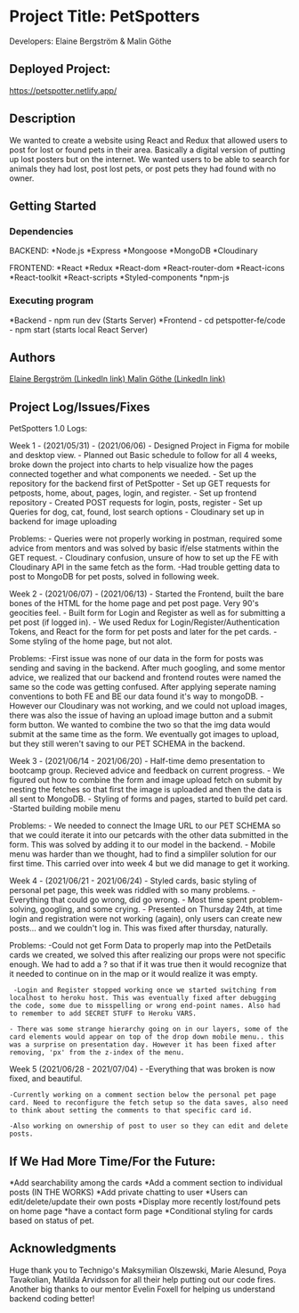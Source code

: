 # Project Title: PetSpotters
Developers: Elaine Bergström & Malin Göthe

## Deployed Project:

https://petspotter.netlify.app/

## Description

 We wanted to create a website using React and Redux that allowed users to post for lost or found pets in their area. Basically a digital version of putting up lost posters but on the internet. We wanted users to be able to search for animals they had lost, post lost pets, or post pets they had found with no owner.

## Getting Started

### Dependencies
BACKEND:
*Node.js 
*Express
*Mongoose
*MongoDB
*Cloudinary

FRONTEND:
*React
*Redux
*React-dom
*React-router-dom
*React-icons
*React-toolkit
*React-scripts
*Styled-components
*npm-js


### Executing program

*Backend - npm run dev (Starts Server)
*Frontend - cd petspotter-fe/code
          - npm start (starts local React Server)


## Authors

<a href="https://www.linkedin.com/in/elaine-bergstr%C3%B6m-a204934b/" >
Elaine Bergström (LinkedIn link)
</a>

<a href="https://www.linkedin.com/in/malin-g%C3%B6the-442718103/" >
Malin Göthe (LinkedIn link)
</a>

## Project Log/Issues/Fixes
PetSpotters 1.0 Logs:

Week 1 - (2021/05/31) - (2021/06/06)
    - Designed Project in Figma for mobile and desktop view.
    - Planned out Basic schedule to follow for all 4 weeks, broke down the project into charts to help
      visualize how the pages connected together and what components we needed. 
    - Set up the repository for the backend first of PetSpotter
    - Set up GET requests for petposts, home, about, pages, login, and register.
    - Set up frontend repository 
    - Created POST requests for login, posts, register
    - Set up Queries for dog, cat, found, lost search options
    - Cloudinary set up in backend for image uploading

Problems: 
    - Queries were not properly working in postman, required some advice from mentors and was solved by 
      basic if/else statments within the GET request.
    - Cloudinary confusion, unsure of how to set up the FE with Cloudinary API in the same fetch as the form.
    -Had trouble getting data to post to MongoDB for pet posts, solved in following week.

Week 2 - (2021/06/07) - (2021/06/13)
    - Started the Frontend, built the bare bones of the HTML for the home page and pet post page. Very
      90's geocities feel.
    - Built form for Login and Register as well as for submitting a pet post (if logged in).
    - We used Redux for Login/Register/Authentication Tokens, and React for the form for pet posts and    later for the pet cards.
    - Some styling of the home page, but not alot. 

Problems: 
    -First issue was none of our data in the form for posts was sending and saving in the backend. After much googling, and some mentor advice, we realized that our backend and frontend routes were named the same so the code was getting confused. After applying seperate naming conventions to both FE and BE our data found it's way to mongoDB.
    - However our Cloudinary was not working, and we could not upload images, there was also the issue of having an upload image button and a submit form button. We wanted to combine the two so that the img data would submit at the same time as the form. We eventually got images to upload, but they still weren't saving to our PET SCHEMA in the backend. 

Week 3 - (2021/06/14 - 2021/06/20)
       - Half-time demo presentation to bootcamp group. Recieved advice and feedback on current progress.
       - We figured out how to combine the form and image upload fetch on submit by nesting the fetches so that first the image is uploaded and then the data is all sent to MongoDB. 
       - Styling of forms and pages, started to build pet card. 
       -Started building mobile menu

Problems: 
      - We needed to connect the Image URL to our PET SCHEMA so that we could iterate it into our petcards with the other data submitted in the form. This was solved by adding it to our model in the backend.
      - Mobile menu was harder than we thought, had to find a simpliler solution for our first time. This carried over into week 4 but we did manage to get it working. 
     
      


Week 4 - (2021/06/21 - 2021/06/24)
    - Styled cards, basic styling of personal pet page, this week was riddled with so many problems. 
    - Everything that could go wrong, did go wrong. 
    - Most time spent problem-solving, googling, and some crying. 
    - Presented on Thursday 24th, at time login and registration were not working (again), only users can create new posts... and we couldn't log in. This was fixed after thursday, naturally. 

Problems:
     -Could not get Form Data to properly map into the PetDetails cards we created, we solved this after realizing our props were not specific enough. We had to add a ? so that if it was true then it would recognize that it needed to continue on in the map or it would realize it was empty. 

     -Login and Register stopped working once we started switching from localhost to heroku host. This was eventually fixed after debugging the code, some due to misspelling or wrong end-point names. Also had to remember to add SECRET STUFF to Heroku VARS. 

    - There was some strange hierarchy going on in our layers, some of the card elements would appear on top of the drop down mobile menu.. this was a surprise on presentation day. However it has been fixed after removing, 'px' from the z-index of the menu. 

Week 5 (2021/06/28 - 2021/07/04) -
    -Everything that was broken is now fixed, and beautiful.

    -Currently working on a comment section below the personal pet page card. Need to reconfigure the fetch setup so the data saves, also need to think about setting the comments to that specific card id.

    -Also working on ownership of post to user so they can edit and delete posts.   



## If We Had More Time/For the Future:

  *Add searchability among the cards
  *Add a comment section to individual posts (IN THE WORKS)
  *Add private chatting to user
  *Users can edit/delete/update their own posts
  *Display more recently lost/found pets on home page
  *have a contact form page
  *Conditional styling for cards based on status of pet.

## Acknowledgments

Huge thank you to Technigo's Maksymilian Olszewski, Marie Alesund, Poya Tavakolian,
Matilda Arvidsson for all their help putting out our code fires. Another big thanks to our mentor
Evelin Foxell for helping us understand backend coding better!
